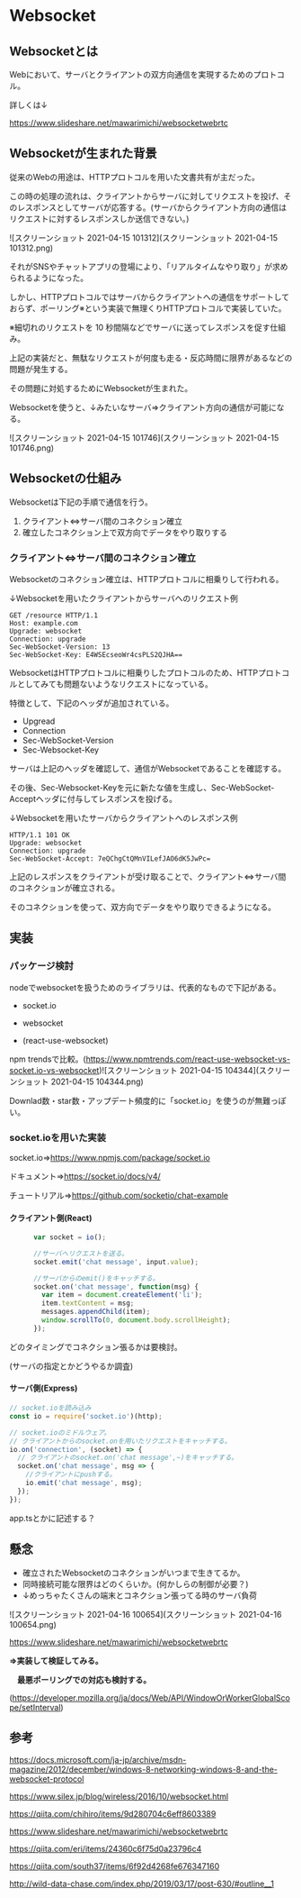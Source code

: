 # Websocket





## Websocketとは

Webにおいて、サーバとクライアントの双方向通信を実現するためのプロトコル。



詳しくは↓

https://www.slideshare.net/mawarimichi/websocketwebrtc



## Websocketが生まれた背景

従来のWebの用途は、HTTPプロトコルを用いた文書共有が主だった。

この時の処理の流れは、クライアントからサーバに対してリクエストを投げ、そのレスポンスとしてサーバが応答する。(サーバからクライアント方向の通信はリクエストに対するレスポンスしか送信できない。)

![スクリーンショット 2021-04-15 101312](スクリーンショット 2021-04-15 101312.png)



それがSNSやチャットアプリの登場により、「リアルタイムなやり取り」が求められるようになった。

しかし、HTTPプロトコルではサーバからクライアントへの通信をサポートしておらず、ポーリング※という実装で無理くりHTTPプロトコルで実装していた。

※細切れのリクエストを 10 秒間隔などでサーバに送ってレスポンスを促す仕組み。



上記の実装だと、無駄なリクエストが何度も走る・反応時間に限界があるなどの問題が発生する。



その問題に対処するためにWebsocketが生まれた。



Websocketを使うと、↓みたいなサーバ⇒クライアント方向の通信が可能になる。

![スクリーンショット 2021-04-15 101746](スクリーンショット 2021-04-15 101746.png)

## Websocketの仕組み

Websocketは下記の手順で通信を行う。

1. クライアント⇔サーバ間のコネクション確立
2. 確立したコネクション上で双方向でデータをやり取りする



### クライアント⇔サーバ間のコネクション確立

Websocketのコネクション確立は、HTTPプロトコルに相乗りして行われる。



↓Websocketを用いたクライアントからサーバへのリクエスト例

```
GET /resource HTTP/1.1
Host: example.com
Upgrade: websocket
Connection: upgrade
Sec-WebSocket-Version: 13
Sec-WebSocket-Key: E4WSEcseoWr4csPLS2QJHA==
```

WebsocketはHTTPプロトコルに相乗りしたプロトコルのため、HTTPプロトコルとしてみても問題ないようなリクエストになっている。



特徴として、下記のヘッダが追加されている。

- Upgread
- Connection
- Sec-WebSocket-Version
- Sec-Websocket-Key



サーバは上記のヘッダを確認して、通信がWebsocketであることを確認する。



その後、Sec-Websocket-Keyを元に新たな値を生成し、Sec-WebSocket-Acceptヘッダに付与してレスポンスを投げる。

↓Websocketを用いたサーバからクライアントへのレスポンス例

```
HTTP/1.1 101 OK
Upgrade: websocket
Connection: upgrade
Sec-WebSocket-Accept: 7eQChgCtQMnVILefJAO6dK5JwPc=
```



上記のレスポンスをクライアントが受け取ることで、クライアント⇔サーバ間のコネクションが確立される。

そのコネクションを使って、双方向でデータをやり取りできるようになる。



## 実装



### パッケージ検討

nodeでwebsocketを扱うためのライブラリは、代表的なもので下記がある。

- socket.io

- websocket

- (react-use-websocket)



npm trendsで比較。(https://www.npmtrends.com/react-use-websocket-vs-socket.io-vs-websocket)![スクリーンショット 2021-04-15 104344](スクリーンショット 2021-04-15 104344.png)



Downlad数・star数・アップデート頻度的に「socket.io」を使うのが無難っぽい。



### socket.ioを用いた実装

socket.io⇒https://www.npmjs.com/package/socket.io

ドキュメント⇒https://socket.io/docs/v4/

チュートリアル⇒https://github.com/socketio/chat-example

#### クライアント側(React)

```javascript
      var socket = io();

      //サーバへリクエストを送る。
      socket.emit('chat message', input.value);

      //サーバからのemit()をキャッチする。
      socket.on('chat message', function(msg) {
        var item = document.createElement('li');
        item.textContent = msg;
        messages.appendChild(item);
        window.scrollTo(0, document.body.scrollHeight);
      });
```

どのタイミングでコネクション張るかは要検討。

(サーバの指定とかどうやるか調査)



#### サーバ側(Express)

```javascript
// socket.ioを読み込み
const io = require('socket.io')(http);

// socket.ioのミドルウェア。
// クライアントからのsocket.onを用いたリクエストをキャッチする。
io.on('connection', (socket) => {
  // クライアントのsocket.on('chat message',~)をキャッチする。
  socket.on('chat message', msg => {
    //クライアントにpushする。
    io.emit('chat message', msg);
  });
});
```

app.tsとかに記述する？







## 懸念

- 確立されたWebsocketのコネクションがいつまで生きてるか。
- 同時接続可能な限界はどのくらいか。(何かしらの制御が必要？)
- ↓めっちゃたくさんの端末とコネクション張ってる時のサーバ負荷

![スクリーンショット 2021-04-16 100654](スクリーンショット 2021-04-16 100654.png)

https://www.slideshare.net/mawarimichi/websocketwebrtc



**⇒実装して検証してみる。**

　**最悪ポーリングでの対応も検討する。**

(https://developer.mozilla.org/ja/docs/Web/API/WindowOrWorkerGlobalScope/setInterval)



## 参考

https://docs.microsoft.com/ja-jp/archive/msdn-magazine/2012/december/windows-8-networking-windows-8-and-the-websocket-protocol

https://www.silex.jp/blog/wireless/2016/10/websocket.html

https://qiita.com/chihiro/items/9d280704c6eff8603389

https://www.slideshare.net/mawarimichi/websocketwebrtc

https://qiita.com/eri/items/24360c6f75d0a23796c4

https://qiita.com/south37/items/6f92d4268fe676347160

http://wild-data-chase.com/index.php/2019/03/17/post-630/#outline__1